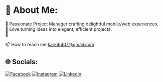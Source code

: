 # 💫 About Me:

🔭 Passionate Project Manager crafting delightful mobile/web experiences.<br> 💙 Love turning ideas into elegant, efficient projects.<br>👯  

📫 How to reach me karki6407@gmail.com

## 🌐 Socials:

[![Facebook](https://img.shields.io/badge/Facebook-%231877F2.svg?logo=Facebook&logoColor=white)](https://www.facebook.com/profile.php?id=100005611906804) [![Instagram](https://img.shields.io/badge/Instagram-%23E4405F.svg?logo=Instagram&logoColor=white)](https://instagram.com/re.Nisu) [![LinkedIn](https://img.shields.io/badge/LinkedIn-%230077B5.svg?logo=linkedin&logoColor=white)](https://linkedin.com/in/https://www.linkedin.com/in/nishu-karki-ba586928b) 
